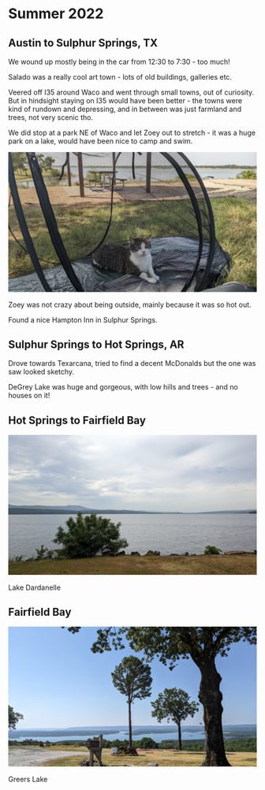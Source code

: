 # Summer 2022

## Austin to Sulphur Springs, TX

We wound up mostly being in the car from 12:30 to 7:30 - too much! 

Salado was a really cool art town - lots of old buildings, galleries etc. 

Veered off I35 around Waco and went through small towns, out of curiosity. But in hindsight staying on I35 would have been better - the towns were kind of rundown and depressing, and in between was just farmland and trees, not very scenic tho. 

We did stop at a park NE of Waco and let Zoey out to stretch - it was a huge park on a lake, would have been nice to camp and swim.

![zoey in tent](images/2022-07-17%2016.19.58%20zoey%20in%20tent.jpg)

Zoey was not crazy about being outside, mainly because it was so hot out.

Found a nice Hampton Inn in Sulphur Springs. 

## Sulphur Springs to Hot Springs, AR

Drove towards Texarcana, tried to find a decent McDonalds but the one was saw looked sketchy.

DeGrey Lake was huge and gorgeous, with low hills and trees - and no houses on it!

## Hot Springs to Fairfield Bay

![lake dardanelle](images/2022-07-20%2013.44.43%20lake%20dardanelle.jpg)

Lake Dardanelle

## Fairfield Bay

![](images/2022-07-21%2010.16.10%20greers%20lake.jpg)

Greers Lake

